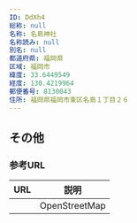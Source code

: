 ```yaml
---
ID: DdXh4
総称: null
名称: 名島神社
名称読み: null
別名: null
都道府県: 福岡県
区域: 福岡市
緯度: 33.6449549
経度: 130.4219964
郵便番号: 8130043
住所: 福岡県福岡市東区名島１丁目２６
---
```


## その他

### 参考URL

| URL | 説明          |
| --- | ------------- |
|     | OpenStreetMap |
